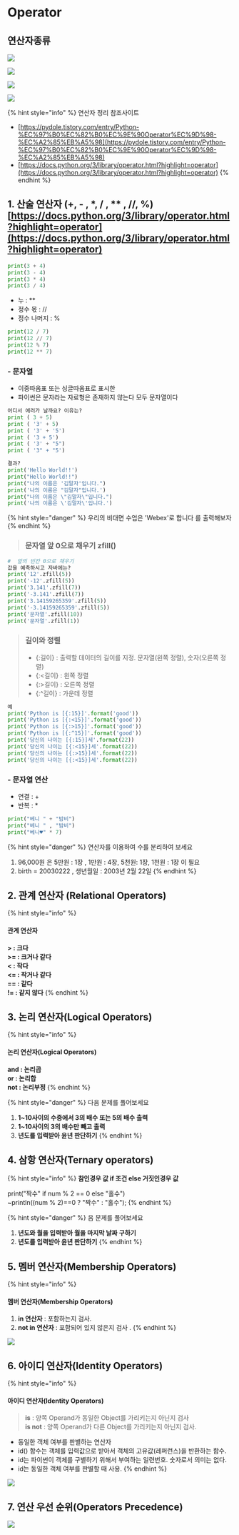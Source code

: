 # Operator

## 연산자종류 

![](../../../.gitbook/assets/image%20%28120%29.png)

![](../../../.gitbook/assets/image%20%28110%29.png)

![](../../../.gitbook/assets/image%20%28185%29.png)

![](../../../.gitbook/assets/image%20%28152%29.png)

{% hint style="info" %}
연산자 정리 참조사이트

* [https://pydole.tistory.com/entry/Python-%EC%97%B0%EC%82%B0%EC%9E%90Operator%EC%9D%98-%EC%A2%85%EB%A5%98](https://pydole.tistory.com/entry/Python-%EC%97%B0%EC%82%B0%EC%9E%90Operator%EC%9D%98-%EC%A2%85%EB%A5%98)
* [https://docs.python.org/3/library/operator.html?highlight=operator](https://docs.python.org/3/library/operator.html?highlight=operator)
{% endhint %}

## 1. 산술 연산자 \(+, - , \*, / , \*\* , //, %\) [https://docs.python.org/3/library/operator.html?highlight=operator](https://docs.python.org/3/library/operator.html?highlight=operator)

```python
print(3 + 4)
print(3 - 4)
print(3 * 4)
print(3 / 4)
```

* 누 : \*\*
* 정수 몫 : //
* 정수 나머지 : % 

```python
print(12 / 7)
print(12 // 7)
print(12 % 7)
print(12 ** 7)
```

### - 문자열 

* 이중따옴표 또는 싱글따옴표로 표시한 
* 파이썬은 문자라는 자료형은 존재하지 않는다 모두 문자열이다

```python
어디서 에러가 날까요? 이유는?
print ( 3 + 5)
print ( '3' + 5)
print ( '3' + '5')
print ( '3 + 5')
print ( '3' + "5")
print ( '3" + "5')

```

```python
결과?
print('Hello World!!')
print("Hello World!!")
print("나의 이름은 '김말자'입니다.")
print('나의 이름은 "김말자"입니다.')
print("나의 이름은 \"김말자\"입니다.")
print('나의 이름은 \'김말자\'입니다.')
```

{% hint style="danger" %}
우리의 비대면 수업은 'Webex'로 합니다   를 출력해보자
{% endhint %}

> ### 문자열 앞 0으로 채우기 zfill\(\)

```python
#  앞의 빈칸 0으로 채우기
값을 예측하시고 자바에는?
print('12'.zfill(5))
print('-12'.zfill(5))
print('3.141'.zfill(7))
print('-3.141'.zfill(7))
print('3.14159265359'.zfill(5))
print('-3.14159265359'.zfill(5))
print('문자열'.zfill(10))
print('문자열'.zfill(1))
```

> ### 길이와 정렬
>
> * {:길이} : 출력할 데이터의 길이를 지정. 문자열\(왼쪽 정렬\), 숫자\(오른쪽 정렬\)
> * {:&lt;길이} : 왼쪽 정렬
> * {:&gt;길이} : 오른쪽 정렬
> * {:^길이} : 가운데 정렬

```python
예
print('Python is [{:15}]'.format('good'))
print('Python is [{:<15}]'.format('good'))
print('Python is [{:>15}]'.format('good'))
print('Python is [{:^15}]'.format('good'))
print('당신의 나이는 [{:15}]세'.format(22))
print('당신의 나이는 [{:<15}]세'.format(22))
print('당신의 나이는 [{:>15}]세'.format(22))
print('당신의 나이는 [{:<15}]세'.format(22))
```

### - 문자열 연산   

* 연결 : +
* 반복 : \*

```python
print("베니 " + "밤비")
print("베니 " , "밤비")
print("베니♥" * 7)
```

{% hint style="danger" %}
연산자를 이용하여 수를 분리하여 보세요

1. 96,000원 은 5만원 : 1장 , 1만원 : 4장, 5천원: 1장, 1천원 : 1장 이 필요
2. birth = 20030222 ,  생년월일 : 2003년 2월 22일
{% endhint %}

## 2. 관계 연산자 \(Relational Operators\)

{% hint style="info" %}
#### 관계 연산자 <a id="1-relational-operators"></a>

 **&gt; : 크다**  
**&gt;= : 크거나 같다**  
**&lt; : 작다**  
**&lt;= : 작거나 같다**  
**== : 같다**  
**!= : 같지 않다**
{% endhint %}

## 3. 논리 연산자\(Logical Operators\)

{% hint style="info" %}
#### 논리 연산자\(Logical Operators\)

 **and : 논리곱**  
**or : 논리합**  
**not : 논리부정**
{% endhint %}

{% hint style="danger" %}
다음 문제를 풀어보세요

1. **1~10사이의 수중에서 3의 배수 또는 5의 배수 출력**
2. **1~10사이의 3의 배수만 빼고 출력**
3. **년도를 입력받아 윤년 판단하기**
{% endhint %}

## 4. 삼항 연산자\(Ternary operators\)

{% hint style="info" %}
 **참인경우 값 if 조건 else 거짓인경우 값**

print\("짝수" if num % 2 == 0 else "홀수"\)  
~println\(\(num %  2\)==0 ? "짝수" : "홀수"\); 
{% endhint %}

{% hint style="danger" %}
음 문제를 풀어보세요

1. **년도와 월을 입력받아 월을 마지막 날짜 구하기**
2. **년도를 입력받아 윤년 판단하기**
{% endhint %}

## 5.  멤버 연산자\(Membership Operators\)

{% hint style="info" %}
#### 멤버 연산자\(Membership Operators\) <a id="1-membership-operators"></a>

1.  **in 연산자** : 포함하는지 검사.
2. **not in 연산자** : 포함되어 있지 않은지 검사 .
{% endhint %}

![](../../../.gitbook/assets/image%20%28145%29.png)

## 6. 아이디 연산자\(Identity Operators\)

{% hint style="info" %}
#### 아이디 연산자\(Identity Operators\) <a id="1-identity-operators"></a>

> **is** : 양쪽 Operand가 동일한 Object를 가리키는지 아닌지 검사  
> **is not** : 양쪽 Operand가 다른 Object를 가리키는지 아닌지 검사.

* 동일한 객체 여부를 판별하는 연산자
* id\(\) 함수는 객체를 입력값으로 받아서 객체의 고유값\(레퍼런스\)을 반환하는 함수.
* id는 파이썬이 객체를 구별하기 위해서 부여하는 일련번호. 숫자로서 의미는 없다.
* id는 동일한 객체 여부를 판별할 때 사용.
{% endhint %}

![](../../../.gitbook/assets/image%20%28123%29.png)

## 7. 연산 우선 순위\(Operators Precedence\) 

![](../../../.gitbook/assets/image%20%28213%29.png)

